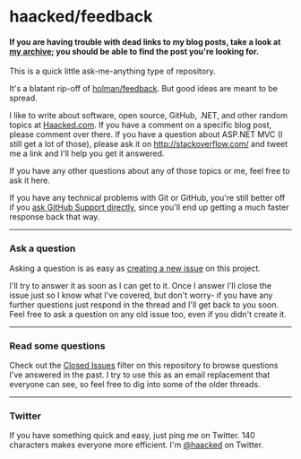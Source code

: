 # haacked/feedback

#### **If you are having trouble with dead links to my blog posts, take a look at [my archive](http://haacked.com/archive/ "Haacked Archive @ http://haacked.com/archive/"); you should be able to find the post you're looking for.**

This is a quick little ask-me-anything type of repository.

It's a blatant rip-off of [holman/feedback](https://github.com/holman/feedback).
But good ideas are meant to be spread.

I like to write about software, open source, GitHub, .NET, and other random
topics at [Haacked.com](http://haacked.com/). If you have a comment on a
specific blog post, please comment over there. If you have a question about
ASP.NET MVC (I still get a lot of those), please ask it on
http://stackoverflow.com/ and tweet me a link and I'll help you get it
answered.

If you have any other questions about any of those topics or me, feel free to
ask it here.

If you have any technical problems with Git or GitHub, you're still better off
if you [ask GitHub Support directly](https://github.com/contact), since you'll
end up getting a much faster response back that way.

---

### Ask a question

Asking a question is as easy as
[creating a new issue](https://github.com/haacked/feedback/issues/new) on this
project.

I'll try to answer it as soon as I can get to it. Once I answer I'll close the
issue just so I know what I've covered, but don't worry- if you have any further
questions just respond in the thread and I'll get back to you soon. Feel free to
ask a question on any old issue too, even if you didn't create it.

---

### Read some questions

Check out the [Closed Issues](https://github.com/haacked/feedback/issues?sort=created&direction=desc&state=closed&page=1)
filter on this repository to browse questions I've answered in the past. I try
to use this as an email replacement that everyone can see, so feel free to dig
into some of the older threads.

---

### Twitter

If you have something quick and easy, just ping me on Twitter. 140 characters
makes everyone more efficient. I'm [@haacked](https://twitter.com/haacked) on
Twitter.
